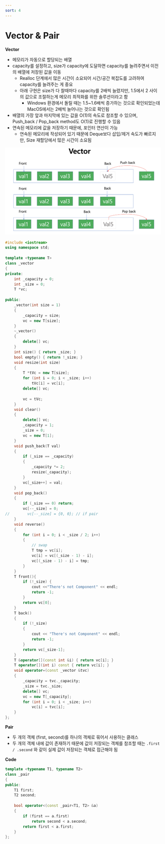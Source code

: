 ```yaml
---
sort: 4
---
```


# Vector & Pair

**Vector**

* 메모리가 자동으로 할당되는 배열
* capacity를 설정하고, size가 capacity에 도달하면 capacity를 늘려주면서 이전의 배열에 저장된 값을 이동
  * Realloc 단계에서 많은 시간이 소요되어 시간/공간 복잡도를 고려하여 capacity를 늘려주는 게 중요
  * 아래 구현은 size가 다 찰때마다 capacity를 2배씩 늘렸지만, 1.5에서 2 사이의 값으로 조절하는게 메모리 최적화를 위한 솔루션이라고 함
    * Windows 환경에서 돌릴 때는 1.5~1.6배씩 증가하는 것으로 확인되었는데 MacOS에서는 2배씩 늘어나는 것으로 확인됨
* 배열의 가장 앞과 마지막에 있는 값을 O(1)의 속도로 참조할 수 있으며, Push_back / Pop_back method도 O(1)로 진행할 수 있음
* 연속된 메모리에 값을 저장하기 때문에, 포인터 연산이 가능
  * 연속된 메모리에 작성되어 있기 때문에 Deque보다 삽입/제거 속도가 빠르지만, Size 재할당에서 많은 시간이 소요됨


![Vector](./Img/Vector.png)

```c++
#include <iostream>
using namespace std;

template <typename T>
class _vector
{
private:
    int _capacity = 0;
    int _size = 0;
    T *vc;

public:
    _vector(int size = 1)
    {
        _capacity = size;
        vc = new T[size];
    }
    ~_vector()
    {
        delete[] vc;
    }
    int size() { return _size; }
    bool empty() { return !_size; }
    void resize(int size)
    {
        T *tVc = new T[size];
        for (int i = 0; i < _size; i++)
            tVc[i] = vc[i];
        delete[] vc;

        vc = tVc;
    }
    void clear()
    {
        delete[] vc;
        _capacity = 1;
        _size = 0;
        vc = new T[1];
    }
    void push_back(T val)
    {
        if (_size == _capacity)
        {
            _capacity *= 2;
            resize(_capacity);
        }
        vc[_size++] = val;
    }
    void pop_back()
    {
        if (_size == 0) return;
        vc[--_size] = 0;
//        vc[--_size] = {0, 0}; // if pair
    }
    void reverse()
    {
        for (int i = 0; i < _size / 2; i++)
        {
            // swap
            T tmp = vc[i];
            vc[i] = vc[(_size - 1) - i];
            vc[(_size - 1) - i] = tmp;
        }
    }
    T front(){
        if (!_size) {
            cout <<"There's not Component" << endl;
            return -1;
        }
        return vc[0];
    }
    T back()
    {
        if (!_size)
        {
            cout << "There's not Component" << endl;
            return -1;
        }
        return vc[_size-1];
    }
    T &operator[](const int &i) { return vc[i]; }
    T operator[](int i) const { return vc[i]; }
    void operator=(const _vector &tvc)
    {
        _capacity = tvc._capacity;
        _size = tvc._size;
        delete[] vc;
        vc = new T[_capacity];
        for (int i = 0; i < _size; i++)
            vc[i] = tvc[i];
    }
};
```



**Pair**

* 두 개의 객체 (first, second)를 하나의 객체로 묶어서 사용하는 클래스
* 두 개의 객체 내에 값이 존재하기 때문에 값이 저장되는 객체를 참조할 때는 `.first / .second` 와 같이 실제 값이 저장되는 객체로 접근해야 됨

**Code**

```c++
template <typename T1, typename T2>
class _pair
{
public:
    T1 first;
    T2 second;

    bool operator<(const _pair<T1, T2> &a)
    {
        if (first == a.first)
            return second < a.second;
        return first < a.first;
    }
};
```

